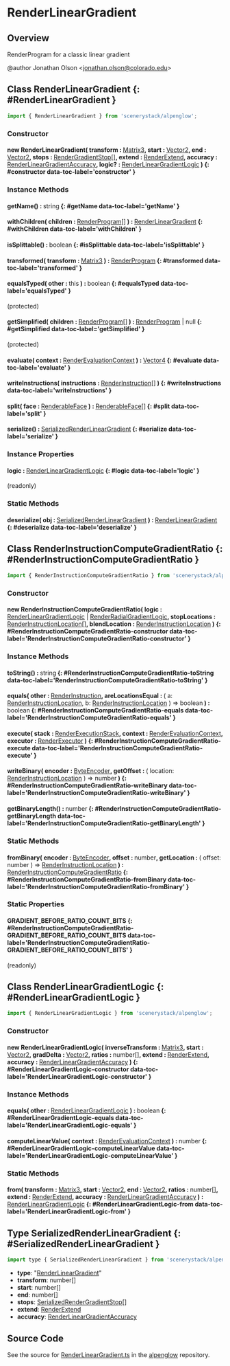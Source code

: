 # RenderLinearGradient

## Overview

RenderProgram for a classic linear gradient

@author Jonathan Olson &lt;jonathan.olson@colorado.edu&gt;

## Class RenderLinearGradient {: #RenderLinearGradient }


```js
import { RenderLinearGradient } from 'scenerystack/alpenglow';
```
### Constructor

#### new RenderLinearGradient( transform : <span style="font-weight: 400;">[Matrix3](../dot/Matrix3.md)</span>, start : <span style="font-weight: 400;">[Vector2](../dot/Vector2.md)</span>, end : <span style="font-weight: 400;">[Vector2](../dot/Vector2.md)</span>, stops : <span style="font-weight: 400;">[RenderGradientStop](../alpenglow/RenderGradientStop.md)[]</span>, extend : <span style="font-weight: 400;">[RenderExtend](../alpenglow/RenderExtend.md)</span>, accuracy : <span style="font-weight: 400;">[RenderLinearGradientAccuracy](../alpenglow/RenderLinearGradient.md#RenderLinearGradientAccuracy)</span>, logic? : <span style="font-weight: 400;">[RenderLinearGradientLogic](../alpenglow/RenderLinearGradient.md#RenderLinearGradientLogic)</span> ) {: #constructor data-toc-label='constructor' }

### Instance Methods

#### getName() : <span style="font-weight: 400;"><span style="color: hsla(calc(var(--md-hue) + 180deg),80%,40%,1);">string</span></span> {: #getName data-toc-label='getName' }

#### withChildren( children : <span style="font-weight: 400;">[RenderProgram](../alpenglow/RenderProgram.md)[]</span> ) : <span style="font-weight: 400;">[RenderLinearGradient](../alpenglow/RenderLinearGradient.md)</span> {: #withChildren data-toc-label='withChildren' }

#### isSplittable() : <span style="font-weight: 400;"><span style="color: hsla(calc(var(--md-hue) + 180deg),80%,40%,1);">boolean</span></span> {: #isSplittable data-toc-label='isSplittable' }

#### transformed( transform : <span style="font-weight: 400;">[Matrix3](../dot/Matrix3.md)</span> ) : <span style="font-weight: 400;">[RenderProgram](../alpenglow/RenderProgram.md)</span> {: #transformed data-toc-label='transformed' }

#### equalsTyped( other : <span style="font-weight: 400;"><span style="color: hsla(calc(var(--md-hue) + 180deg),80%,40%,1);">this</span></span> ) : <span style="font-weight: 400;"><span style="color: hsla(calc(var(--md-hue) + 180deg),80%,40%,1);">boolean</span></span> {: #equalsTyped data-toc-label='equalsTyped' }

(protected)

#### getSimplified( children : <span style="font-weight: 400;">[RenderProgram](../alpenglow/RenderProgram.md)[]</span> ) : <span style="font-weight: 400;">[RenderProgram](../alpenglow/RenderProgram.md) | <span style="color: hsla(calc(var(--md-hue) + 180deg),80%,40%,1);">null</span></span> {: #getSimplified data-toc-label='getSimplified' }

(protected)

#### evaluate( context : <span style="font-weight: 400;">[RenderEvaluationContext](../alpenglow/RenderEvaluationContext.md)</span> ) : <span style="font-weight: 400;">[Vector4](../dot/Vector4.md)</span> {: #evaluate data-toc-label='evaluate' }

#### writeInstructions( instructions : <span style="font-weight: 400;">[RenderInstruction](../alpenglow/RenderInstruction.md)[]</span> ) {: #writeInstructions data-toc-label='writeInstructions' }

#### split( face : <span style="font-weight: 400;">[RenderableFace](../alpenglow/RenderableFace.md)</span> ) : <span style="font-weight: 400;">[RenderableFace](../alpenglow/RenderableFace.md)[]</span> {: #split data-toc-label='split' }

#### serialize() : <span style="font-weight: 400;">[SerializedRenderLinearGradient](../alpenglow/RenderLinearGradient.md#SerializedRenderLinearGradient)</span> {: #serialize data-toc-label='serialize' }

### Instance Properties

#### logic : <span style="font-weight: 400;">[RenderLinearGradientLogic](../alpenglow/RenderLinearGradient.md#RenderLinearGradientLogic)</span> {: #logic data-toc-label='logic' }

(readonly)

### Static Methods

#### deserialize( obj : <span style="font-weight: 400;">[SerializedRenderLinearGradient](../alpenglow/RenderLinearGradient.md#SerializedRenderLinearGradient)</span> ) : <span style="font-weight: 400;">[RenderLinearGradient](../alpenglow/RenderLinearGradient.md)</span> {: #deserialize data-toc-label='deserialize' }



## Class RenderInstructionComputeGradientRatio {: #RenderInstructionComputeGradientRatio }


```js
import { RenderInstructionComputeGradientRatio } from 'scenerystack/alpenglow';
```
### Constructor

#### new RenderInstructionComputeGradientRatio( logic : <span style="font-weight: 400;">[RenderLinearGradientLogic](../alpenglow/RenderLinearGradient.md#RenderLinearGradientLogic) | [RenderRadialGradientLogic](../alpenglow/RenderRadialGradient.md#RenderRadialGradientLogic)</span>, stopLocations : <span style="font-weight: 400;">[RenderInstructionLocation](../alpenglow/RenderInstruction.md#RenderInstructionLocation)[]</span>, blendLocation : <span style="font-weight: 400;">[RenderInstructionLocation](../alpenglow/RenderInstruction.md#RenderInstructionLocation)</span> ) {: #RenderInstructionComputeGradientRatio-constructor data-toc-label='RenderInstructionComputeGradientRatio-constructor' }

### Instance Methods

#### toString() : <span style="font-weight: 400;"><span style="color: hsla(calc(var(--md-hue) + 180deg),80%,40%,1);">string</span></span> {: #RenderInstructionComputeGradientRatio-toString data-toc-label='RenderInstructionComputeGradientRatio-toString' }

#### equals( other : <span style="font-weight: 400;">[RenderInstruction](../alpenglow/RenderInstruction.md)</span>, areLocationsEqual : <span style="font-weight: 400;">( a: [RenderInstructionLocation](../alpenglow/RenderInstruction.md#RenderInstructionLocation), b: [RenderInstructionLocation](../alpenglow/RenderInstruction.md#RenderInstructionLocation) ) =&gt; <span style="color: hsla(calc(var(--md-hue) + 180deg),80%,40%,1);">boolean</span></span> ) : <span style="font-weight: 400;"><span style="color: hsla(calc(var(--md-hue) + 180deg),80%,40%,1);">boolean</span></span> {: #RenderInstructionComputeGradientRatio-equals data-toc-label='RenderInstructionComputeGradientRatio-equals' }

#### execute( stack : <span style="font-weight: 400;">[RenderExecutionStack](../alpenglow/RenderExecutionStack.md)</span>, context : <span style="font-weight: 400;">[RenderEvaluationContext](../alpenglow/RenderEvaluationContext.md)</span>, executor : <span style="font-weight: 400;">[RenderExecutor](../alpenglow/RenderExecutor.md)</span> ) {: #RenderInstructionComputeGradientRatio-execute data-toc-label='RenderInstructionComputeGradientRatio-execute' }

#### writeBinary( encoder : <span style="font-weight: 400;">[ByteEncoder](../alpenglow/ByteEncoder.md)</span>, getOffset : <span style="font-weight: 400;">( location: [RenderInstructionLocation](../alpenglow/RenderInstruction.md#RenderInstructionLocation) ) =&gt; <span style="color: hsla(calc(var(--md-hue) + 180deg),80%,40%,1);">number</span></span> ) {: #RenderInstructionComputeGradientRatio-writeBinary data-toc-label='RenderInstructionComputeGradientRatio-writeBinary' }

#### getBinaryLength() : <span style="font-weight: 400;"><span style="color: hsla(calc(var(--md-hue) + 180deg),80%,40%,1);">number</span></span> {: #RenderInstructionComputeGradientRatio-getBinaryLength data-toc-label='RenderInstructionComputeGradientRatio-getBinaryLength' }

### Static Methods

#### fromBinary( encoder : <span style="font-weight: 400;">[ByteEncoder](../alpenglow/ByteEncoder.md)</span>, offset : <span style="font-weight: 400;"><span style="color: hsla(calc(var(--md-hue) + 180deg),80%,40%,1);">number</span></span>, getLocation : <span style="font-weight: 400;">( offset: <span style="color: hsla(calc(var(--md-hue) + 180deg),80%,40%,1);">number</span> ) =&gt; [RenderInstructionLocation](../alpenglow/RenderInstruction.md#RenderInstructionLocation)</span> ) : <span style="font-weight: 400;">[RenderInstructionComputeGradientRatio](../alpenglow/RenderLinearGradient.md#RenderInstructionComputeGradientRatio)</span> {: #RenderInstructionComputeGradientRatio-fromBinary data-toc-label='RenderInstructionComputeGradientRatio-fromBinary' }

### Static Properties

#### GRADIENT_BEFORE_RATIO_COUNT_BITS {: #RenderInstructionComputeGradientRatio-GRADIENT_BEFORE_RATIO_COUNT_BITS data-toc-label='RenderInstructionComputeGradientRatio-GRADIENT_BEFORE_RATIO_COUNT_BITS' }

(readonly)



## Class RenderLinearGradientLogic {: #RenderLinearGradientLogic }


```js
import { RenderLinearGradientLogic } from 'scenerystack/alpenglow';
```
### Constructor

#### new RenderLinearGradientLogic( inverseTransform : <span style="font-weight: 400;">[Matrix3](../dot/Matrix3.md)</span>, start : <span style="font-weight: 400;">[Vector2](../dot/Vector2.md)</span>, gradDelta : <span style="font-weight: 400;">[Vector2](../dot/Vector2.md)</span>, ratios : <span style="font-weight: 400;"><span style="color: hsla(calc(var(--md-hue) + 180deg),80%,40%,1);">number</span>[]</span>, extend : <span style="font-weight: 400;">[RenderExtend](../alpenglow/RenderExtend.md)</span>, accuracy : <span style="font-weight: 400;">[RenderLinearGradientAccuracy](../alpenglow/RenderLinearGradient.md#RenderLinearGradientAccuracy)</span> ) {: #RenderLinearGradientLogic-constructor data-toc-label='RenderLinearGradientLogic-constructor' }

### Instance Methods

#### equals( other : <span style="font-weight: 400;">[RenderLinearGradientLogic](../alpenglow/RenderLinearGradient.md#RenderLinearGradientLogic)</span> ) : <span style="font-weight: 400;"><span style="color: hsla(calc(var(--md-hue) + 180deg),80%,40%,1);">boolean</span></span> {: #RenderLinearGradientLogic-equals data-toc-label='RenderLinearGradientLogic-equals' }

#### computeLinearValue( context : <span style="font-weight: 400;">[RenderEvaluationContext](../alpenglow/RenderEvaluationContext.md)</span> ) : <span style="font-weight: 400;"><span style="color: hsla(calc(var(--md-hue) + 180deg),80%,40%,1);">number</span></span> {: #RenderLinearGradientLogic-computeLinearValue data-toc-label='RenderLinearGradientLogic-computeLinearValue' }

### Static Methods

#### from( transform : <span style="font-weight: 400;">[Matrix3](../dot/Matrix3.md)</span>, start : <span style="font-weight: 400;">[Vector2](../dot/Vector2.md)</span>, end : <span style="font-weight: 400;">[Vector2](../dot/Vector2.md)</span>, ratios : <span style="font-weight: 400;"><span style="color: hsla(calc(var(--md-hue) + 180deg),80%,40%,1);">number</span>[]</span>, extend : <span style="font-weight: 400;">[RenderExtend](../alpenglow/RenderExtend.md)</span>, accuracy : <span style="font-weight: 400;">[RenderLinearGradientAccuracy](../alpenglow/RenderLinearGradient.md#RenderLinearGradientAccuracy)</span> ) : <span style="font-weight: 400;">[RenderLinearGradientLogic](../alpenglow/RenderLinearGradient.md#RenderLinearGradientLogic)</span> {: #RenderLinearGradientLogic-from data-toc-label='RenderLinearGradientLogic-from' }



## Type SerializedRenderLinearGradient {: #SerializedRenderLinearGradient }


```js
import type { SerializedRenderLinearGradient } from 'scenerystack/alpenglow';
```
- **type**: "[RenderLinearGradient](../alpenglow/RenderLinearGradient.md)"
- **transform**: <span style="color: hsla(calc(var(--md-hue) + 180deg),80%,40%,1);">number</span>[]
- **start**: <span style="color: hsla(calc(var(--md-hue) + 180deg),80%,40%,1);">number</span>[]
- **end**: <span style="color: hsla(calc(var(--md-hue) + 180deg),80%,40%,1);">number</span>[]
- **stops**: [SerializedRenderGradientStop](../alpenglow/RenderGradientStop.md#SerializedRenderGradientStop)[]
- **extend**: [RenderExtend](../alpenglow/RenderExtend.md)
- **accuracy**: [RenderLinearGradientAccuracy](../alpenglow/RenderLinearGradient.md#RenderLinearGradientAccuracy)




## Source Code

See the source for [RenderLinearGradient.ts](https://github.com/phetsims/alpenglow/blob/main/js/render-program/RenderLinearGradient.ts) in the [alpenglow](https://github.com/phetsims/alpenglow) repository.
